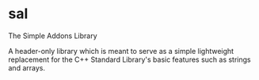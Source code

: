 # sal
The Simple Addons Library

A header-only library which is meant to serve as a simple lightweight replacement for the C++ Standard Library's basic features such as strings and arrays.
